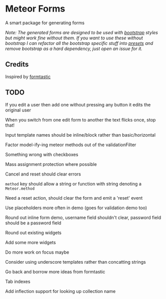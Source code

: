 # Meteor Forms

A smart package for generating forms

*Note: The generated forms are designed to be used with [bootstrap](http://twitter.github.com/bootstrap/) styles but might work fine without them. If you want to use these without bootstrap I can refactor all the bootstrap specific stuff into [presets](https://github.com/possibilities/meteor-forms/tree/master/src/forms/presets) and remove bootstrap as a hard dependency, just open an issue for it.*

## Credits

Inspired by <a href="https://github.com/justinfrench/formtastic">formtastic</a>

## TODO

If you edit a user then add one without pressing any button it edits the original user

When you switch from one edit form to another the text flicks once, stop that!

Input template names should be inline/block rather than basic/horizontal

Factor model-ify-ing meteor methods out of the validationFilter

Something wrong with checkboxes

Mass assignment protection where possible

Cancel and reset should clear errors

`method` key should allow a string or function with string denoting a `Meteor.method`

Need a reset action, should clear the form and emit a 'reset' event

Use placeholders more often in demo (goes for validation demo too)

Round out inline form demo, username field shouldn't clear, password field should be a password field

Round out existing widgets

Add some more widgets

Do more work on focus maybe

Consider using underscore templates rather than concatting strings

Go back and borrow more ideas from formtastic

Tab indexes

Add inflection support for looking up collection name
